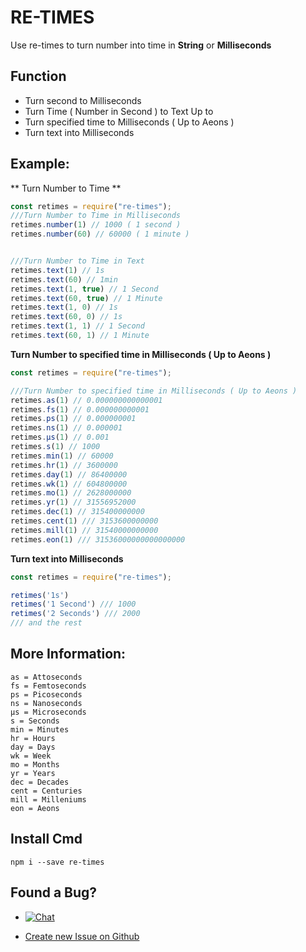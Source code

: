 # RE-TIMES
Use re-times to turn number into time in **String** or **Milliseconds**

## Function
* Turn second to Milliseconds
* Turn Time ( Number in Second ) to Text Up to 
* Turn specified time to Milliseconds ( Up to Aeons )
* Turn text into Milliseconds

## Example:
** Turn Number to Time **
```js
const retimes = require("re-times");
///Turn Number to Time in Milliseconds
retimes.number(1) // 1000 ( 1 second )
retimes.number(60) // 60000 ( 1 minute )


///Turn Number to Time in Text
retimes.text(1) // 1s
retimes.text(60) // 1min
retimes.text(1, true) // 1 Second
retimes.text(60, true) // 1 Minute
retimes.text(1, 0) // 1s
retimes.text(60, 0) // 1s
retimes.text(1, 1) // 1 Second
retimes.text(60, 1) // 1 Minute

``` 
**Turn Number to specified time in Milliseconds ( Up to Aeons )**
```js
const retimes = require("re-times");

///Turn Number to specified time in Milliseconds ( Up to Aeons )
retimes.as(1) // 0.000000000000001
retimes.fs(1) // 0.000000000001
retimes.ps(1) // 0.000000001
retimes.ns(1) // 0.000001
retimes.μs(1) // 0.001
retimes.s(1) // 1000
retimes.min(1) // 60000
retimes.hr(1) // 3600000
retimes.day(1) // 86400000
retimes.wk(1) // 604800000
retimes.mo(1) // 2628000000
retimes.yr(1) // 31556952000
retimes.dec(1) // 315400000000
retimes.cent(1) /// 3153600000000
retimes.mill(1) // 31540000000000
retimes.eon(1) /// 31536000000000000000

```

**Turn text into Milliseconds**
```js
const retimes = require("re-times");

retimes('1s')
retimes('1 Second') /// 1000
retimes('2 Seconds') /// 2000
/// and the rest
```

## More Information:
```
as = Attoseconds
fs = Femtoseconds
ps = Picoseconds
ns = Nanoseconds
μs = Microseconds
s = Seconds
min = Minutes
hr = Hours
day = Days
wk = Week
mo = Months
yr = Years
dec = Decades
cent = Centuries
mill = Milleniums
eon = Aeons
```

## Install Cmd
```
npm i --save re-times
```

## Found a Bug?
* <a href="https://discord.gg/j6Ya9dp" rel="nofollow"><img src="https://camo.githubusercontent.com/b12a95e20b7ca35f918c0ab5103fe56b6f44c067/68747470733a2f2f696d672e736869656c64732e696f2f62616467652f636861742d6f6e253230646973636f72642d3732383964612e737667" alt="Chat" data-canonical-src="https://img.shields.io/badge/chat-on%20discord-7289da.svg" style="max-width:100%;"></a>

* <a href="https://github.com/KenjieDec/re-time/issues/new/">Create new Issue on Github</a>
